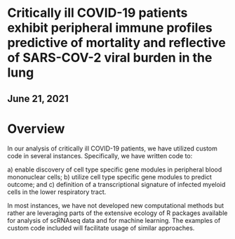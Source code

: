 # Critically ill COVID-19 patients exhibit peripheral immune profiles predictive of mortality and reflective of SARS-COV-2 viral burden in the lung
## June 21, 2021

# Overview

In our analysis of critically ill COVID-19 patients, we have utilized custom code in several instances. Specifically, we have written code to:

  a) enable discovery of cell type specific gene modules in peripheral blood mononuclear cells;
  b) utilize cell type specific gene modules to predict outcome; and
  c) definition of a transcriptional signature of infected myeloid cells in the lower respiratory tract.

In most instances, we have not developed new computational methods but rather are leveraging parts of the extensive ecology of R packages available for analysis of scRNAseq data and for machine learning. The examples of custom code included will facilitate usage of similar approaches.
